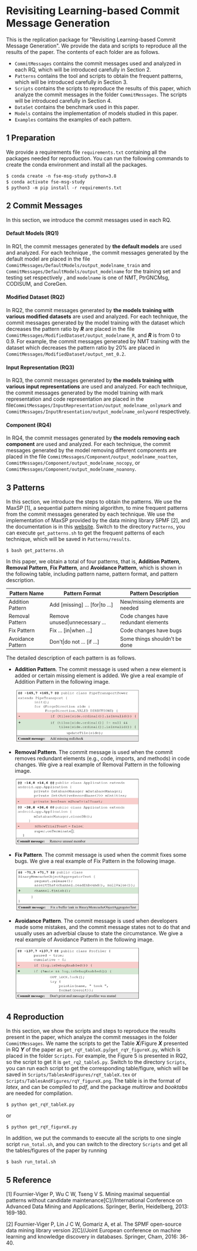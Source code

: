 # Revisiting Learning-based Commit Message Generation  

This is the replication package for "Revisiting Learning-based Commit Message Generation". We provide the data and scripts to reproduce all the results of the paper. The contents of each folder are as follows.

+ `CommitMessages` contains the commit messages used and analyzed in each RQ, which will be introduced carefully in Section 2.
+ `Patterns` contains the tool and scripts to obtain the frequent patterns, which will be introduced carefully in Section 3.
+ `Scripts` contains the scripts to reproduce the results of this paper, which analyze the commit messages in the folder `CommitMessages`. The scripts will be introduced carefully in Section 4.
+ `DataSet` contains the benchmark used in this paper.
+ `Models` contains the implementation of models studied in this paper.
+ `Examples` contains the examples of each pattern.

## 1 Preparation

We provide a requirements file `requirements.txt` containing all the packages needed for reproduction. You can run the following commands to create the conda environment and install all the packages.

```shell
$ conda create -n fse-msg-study python=3.8
$ conda activate fse-msg-study
$ python3 -m pip install -r requirements.txt
```

## 2 Commit Messages

In this section, we introduce the commit messages used in each RQ.

#### Default Models (RQ1)

In RQ1, the commit messages generated by **the default models** are used and analyzed. For each technique , the commit messages generated by the default model are placed in the file `CommitMessages/DefaultModels/output_modelname_train`  and `CommitMessages/DefaultModels/output_modelname` for the training set and testing set respectively ,  and `modelname`  is one of NMT, PtrGNCMsg, CODISUM, and CoreGen. 

#### Modified Dataset (RQ2)

In RQ2, the commit messages generated by **the models training with various modified datasets** are used and analyzed. For each technique, the commit messages generated by the model training with the dataset which decreases the pattern ratio by ***R*** are placed in the file `CommitMessages/ModifiedDataset/output_modelname_R`, and ***R*** is from 0 to 0.9. For example, the commit messages generated by NMT training with the dataset which decreases the pattern ratio by 20% are placed in `CommitMessages/ModifiedDataset/output_nmt_0.2`.

#### Input Representation (RQ3)

In RQ3,  the commit messages generated by **the models training with various input representations** are used and analyzed. For each technique, the commit messages generated by the model training with mark representation and code representation are placed in the file`CommitMessages/InputRepresentation/output_modelname_onlymark` and `CommitMessages/InputRresentation/output_modelname_onlyword` respectively.

#### Component (RQ4)

In RQ4, the commit messages generated by **the models removing each component** are used and analyzed. For each technique, the commit messages generated by the model removing different components are placed in the file `CommitMessages/Component/output_modelname_noatten`, `CommitMessages/Component/output_modelname_nocopy`, or `CommitMessages/Component/output_modelname_noanony`.

## 3 Patterns

In this section, we introduce the steps to obtain the patterns.  We use the MaxSP [1], a sequential pattern mining algorithm, to mine frequent patterns
from the commit messages generated by each technique.  We use the implementation of MaxSP provided by the data mining library SPMF [2], and the documentation is in this [website](https://www.philippe-fournier-viger.com/spmf/MaxSP.php).  Switch to the directory `Patterns`, you can execute `get_patterns.sh`  to get the frequent patterns of each technique, which will be saved in `Patterns/results`.

```shell
$ bash get_patterns.sh
```

In this paper, we obtain a total of four patterns, that is, **Addition Pattern**, **Removal Pattern**, **Fix Pattern**, and **Avoidance Pattern**, which is shown in the following table, including pattern name, pattern format, and pattern description.

| Pattern Name      | Pattern Format                  | Pattern Description                  |
| ----------------- | ------------------------------- | ------------------------------------ |
| Addition Pattern  | Add [missing] ... [for\|to ...] | New/missing elements are needed      |
| Removal Pattern   | Remove unused\|unnecessary ...  | Code changes have redundant elements |
| Fix Pattern       | Fix ... [in\|when ...]          | Code changes have bugs               |
| Avoidance Pattern | Don't\|do not ... [if ...]      | Some things shouldn't be done        |

The detailed description of each pattern is as follows.

+ **Addition Pattern**. The commit message is used when a new element is added or certain missing element is added. We give a real example of  Addition Pattern in the following image.

  <img src="https://github.com/fse-msg-study/fse-msg-study/blob/main/Examples/example_add.png?raw=true" style="zoom: 33%;" />

+ **Removal Pattern**. The commit message is used when the commit removes redundant elements (e.g., code, imports, and methods) in code changes. We give a real example of  Removal Pattern in the following image.

  <img src="https://github.com/fse-msg-study/fse-msg-study/blob/main/Examples/example_remove.png?raw=true" style="zoom: 33%;" />

+ **Fix Pattern**.  The commit message is used when the commit fixes some bugs. We give a real example of  Fix Pattern in the following image.

  <img src="https://github.com/fse-msg-study/fse-msg-study/blob/main/Examples/example_fix.png?raw=true" style="zoom: 33%;" />

+ **Avoidance Pattern**.  The commit message is used when developers made some mistakes, and the commit message states not to do that and usually uses an adverbial clause to state the circumstance. We give a real example of  Avoidance Pattern in the following image.

  <img src="https://github.com/fse-msg-study/fse-msg-study/blob/main/Examples/example_avoid.png?raw=true" style="zoom: 33%;" />

## 4 Reproduction 

In this section, we show the scripts and steps to reproduce the results present in the paper, which analyze the commit messages in the folder `CommitMessages`. We name the scripts to get the Table ***X***/Figure ***X*** presented in RQ ***Y*** of the paper as  `get_rqY_tableX.py`/`get_rqY_figureX.py`, which is placed in the folder `Scripts`. For example, the Figure 5 is presented in RQ2, so the script to get it is `get_rq2_table5.py`.  Switch to the directory  `Scripts`, you can run each script to get the corresponding table/figure, which will be saved in `Scripts/TablesAndFigures/rqY_tableX.tex` or `Scripts/TablesAndFigures/rqY_figureX.png`.  The table is in the format of *latex*, and can be compiled to *pdf*, and the package *multirow* and *booktabs* are needed for compilation.

```shell
$ python get_rqY_tableX.py
```

or

```shell
$ python get_rqY_figureX.py
```

In addition, we put the commands to execute all the scripts to one single script `run_total.sh`, and you can switch to the directory  `Scripts` and get all the tables/figures of the paper by running

```shell
$ bash run_total.sh
```

## 5 Reference

[1] Fournier-Viger P, Wu C W, Tseng V S. Mining maximal sequential patterns without candidate maintenance[C]//International Conference on Advanced Data Mining and Applications. Springer, Berlin, Heidelberg, 2013: 169-180.

[2] Fournier-Viger P, Lin J C W, Gomariz A, et al. The SPMF open-source data mining library version 2[C]//Joint European conference on machine learning and knowledge discovery in databases. Springer, Cham, 2016: 36-40.







